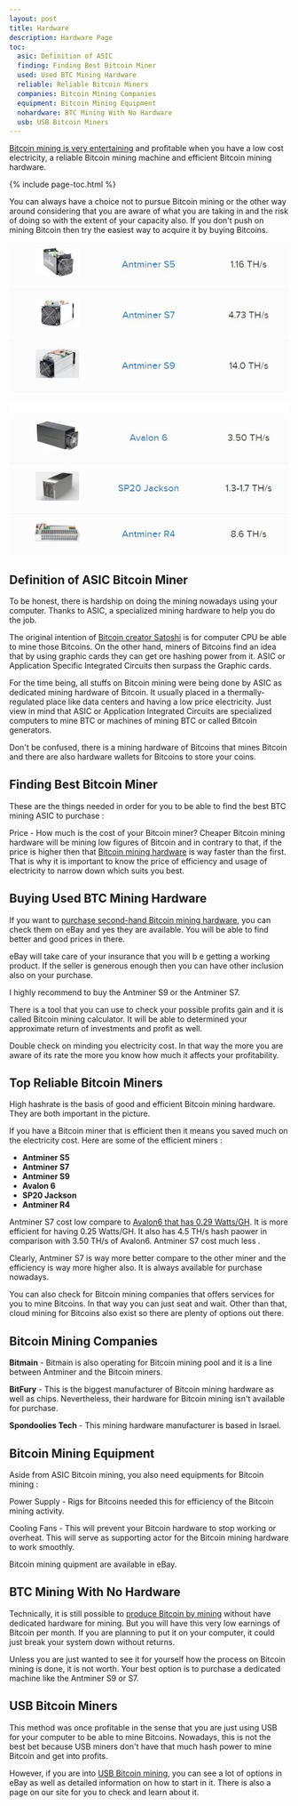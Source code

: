 ```yaml
---
layout: post
title: Hardware
description: Hardware Page
toc:
  asic: Definition of ASIC
  finding: Finding Best Bitcoin Miner
  used: Used BTC Mining Hardware
  reliable: Reliable Bitcoin Miners
  companies: Bitcoin Mining Companies
  equipment: Bitcoin Mining Equipment
  nohardware: BTC Mining With No Hardware
  usb: USB Bitcoin Miners
---
```


<p><a href="/how-to-avoid-bitcoin-cloud-mining-scams/">Bitcoin mining is very entertaining</a> and profitable when you have a low cost electricity, a reliable Bitcoin mining machine and efficient Bitcoin mining hardware.</p>
{% include page-toc.html %}
<p>You can always have a choice not to pursue Bitcoin mining or the other way around considering that you are aware of what you are taking in and the risk of doing so with the extent of your capacity also. If you don't push on mining Bitcoin then try the easiest way to acquire it by buying Bitcoins.</p>

<p><center><img src="/images/bitcoin-hardware-1.jpg" alt="Bitcoin Mining Hardware"/></center></p>
<p><center><img src="/images/bitcoin-hardware-2.jpg" alt="Bitcoin Mining Hardware"/></center></p>

<h2 id="asic">Definition of ASIC Bitcoin Miner</h2>

<p>To be honest, there is hardship on doing the mining nowadays using your computer. Thanks to ASIC, a specialized mining hardware to help you do the job.</p>
<p>The original intention of <a href="/software/">Bitcoin creator Satoshi</a>  is for computer CPU be able to mine those Bitcoins. On the other hand, miners of Bitcoins find an idea that by using graphic cards they can get ore hashing power from it. ASIC or Application Specific Integrated Circuits then surpass the Graphic cards.</p>

<p>For the time being, all stuffs on Bitcoin mining were being done by ASIC as dedicated mining hardware of Bitcoin. It usually placed in a thermally-regulated place like data centers and having a low price electricity. Just view in mind that ASIC or Application Integrated Circuits are specialized computers to mine BTC or machines of mining BTC or called Bitcoin generators.</p>
 
<p>Don't be confused, there is a mining hardware of Bitcoins that mines Bitcoin and there are also hardware wallets for Bitcoins to store your coins.</p>

<h2 id="finding">Finding Best Bitcoin Miner</h2>

<p>These are the things needed in order for you to be able to find the best BTC mining ASIC to purchase :</p>
 
<p>Price - How much is the cost of your Bitcoin miner? Cheaper Bitcoin mining hardware will be mining low figures of Bitcoin and in contrary to that, if the price is higher then that <a href="/pools/">Bitcoin mining hardware</a> is way faster than the first. That is why it is important to know the price of efficiency and usage of electricity to narrow down which suits you best.</p>

<h2 id="used">Buying Used BTC Mining Hardware</h2>

<p>If you want to <a href="/usb-bitcoin-miner/">purchase second-hand Bitcoin mining hardware</a>, you can check them on eBay and yes they are available. You will be able to find better and good prices in there.</p>

<p>eBay will take care of your insurance that you will b e getting a working product. If the seller is generous enough then you can have other inclusion also on your purchase.</p>

<p>I highly recommend to buy the Antminer S9 or the Antminer S7.</p>

<p>There is a tool that you can use to check your possible profits gain and it is called Bitcoin  mining calculator. It will be able to determined your approximate return of investments and profit as well.</p>

<p>Double check on minding you electricity cost. In that way the more you are aware of its rate the more you know how much it affects your profitability.</p>

<h2 id="reliable">Top Reliable Bitcoin Miners</h2>

<p>High hashrate is the basis of good and efficient Bitcoin mining hardware. They are both important in the picture. </p>

<p>If you have a Bitcoin miner that is efficient then it means you saved much on the electricity cost.  Here are some of the efficient miners :</p>
<ul>
<li><strong>Antminer S5</strong></li>
<li><strong>Antminer S7</strong></li>
<li><strong>Antminer S9</strong></li>
<li><strong>Avalon 6</strong></li>
<li><strong>SP20 Jackson</strong></li>
<li><strong>Antminer R4</strong></li>
</ul>
<p>Antminer S7 cost low compare to <a href="/how-to-mine-bitcoins/">Avalon6 that has 0.29 Watts/GH</a>.  It is more efficient for having 0.25 Watts/GH. It also has 4.5 TH/s hash paower in comparison with 3.50 TH/s of Avalon6. Antminer S7 cost much less . </p>

<p>Clearly, Antminer S7 is way more better compare to the other miner and the efficiency is way more higher also. It is always available for purchase nowadays.</p>

<p>You can also check for Bitcoin mining companies that offers services for you to mine Bitcoins. In that way you can just seat and wait. Other than that, cloud mining for Bitcoins also exist so there are plenty of options out there.</p>

<h2 id="companies">Bitcoin Mining Companies</h2>

<p><strong>Bitmain</strong> - Bitmain is also operating for Bitcoin mining pool and it is a line between Antminer and the Bitcoin miners.</p>

<p><strong>BitFury</strong> - This is the biggest manufacturer of Bitcoin mining hardware as well as chips. Nevertheless, their hardware for Bitcoin mining isn't available for purchase.</p>

<p><strong>Spondoolies Tech</strong> - This mining hardware manufacturer is based in Israel.</p>

<h2 id="equipment">Bitcoin Mining Equipment</h2>

<p>Aside from ASIC Bitcoin mining, you also need equipments for Bitcoin mining :</p>

<p>Power Supply - Rigs for Bitcoins needed this for efficiency of the Bitcoin mining activity.</p>

<p>Cooling Fans - This will prevent your Bitcoin hardware to stop working or overheat. This will serve as supporting actor for the Bitcoin mining hardware to work smoothly.</p>

<p>Bitcoin mining quipment are available in eBay.</p>

<h2 id="nohardware">BTC Mining With No Hardware</h2>

<p>Technically, it is still possible to <a href="/what-is-bitcoin-mining-and-how-to-be-a-bitcoin-miner/">produce Bitcoin by mining</a> without have dedicated hardware for mining. But you will have this very low earnings of Bitcoin per month. If you are planning to put it on your computer, it could just break your system down without returns.</p>

<p>Unless you are just wanted to see it for yourself how the process on Bitcoin mining is done, it is not worth. Your best option is to purchase a dedicated machine like the Antminer S9 or S7.</p>

<h2 id="usb">USB Bitcoin Miners</h2>

<p>This method was once profitable in the sense that you are just using USB for your computer to be able to mine Bitcoins. Nowadays, this is not the best bet because USB miners don't have that much hash power to mine Bitcoin and get into profits. </p>

<p>However, if you are into <a href="/bitcoin-in-venezuela-hides-when-crisis-strikes/">USB Bitcoin mining</a>, you can see a lot of options in eBay as well as detailed information on how to start in it. There is also a page on our site for you to check and learn about it.</p>


